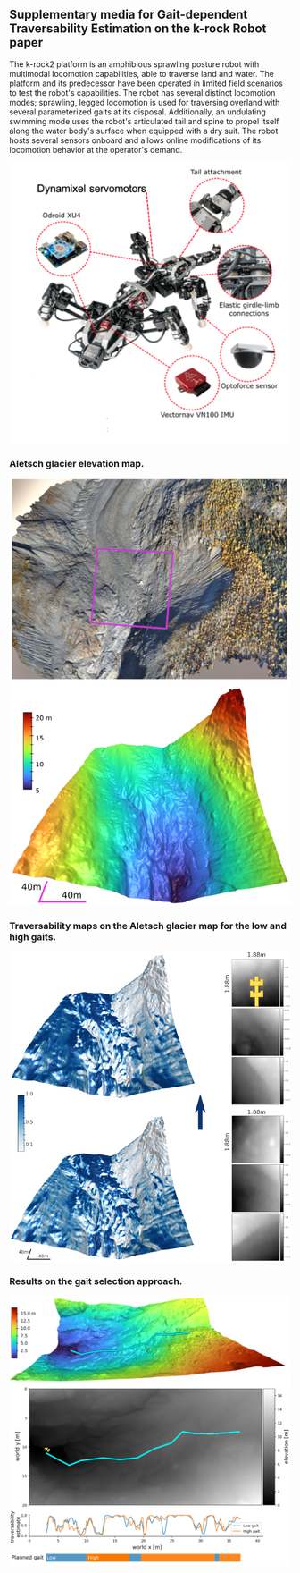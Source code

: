 ## Supplementary media for Gait-dependent Traversability Estimation on the k-rock Robot paper

The k-rock2 platform is an amphibious sprawling posture robot with multimodal locomotion capabilities, able to traverse land and water. The platform and its predecessor have been operated in limited field scenarios to test the robot's capabilities. The robot has several distinct locomotion modes; sprawling, legged locomotion is used for traversing overland with several parameterized gaits at its disposal. Additionally, an undulating swimming mode uses the robot's articulated tail and spine to propel itself along the water body's surface when equipped with a dry suit. The robot hosts several sensors onboard and allows online modifications of its locomotion behavior at the operator's demand.

![k-rock2](krock2.png)



### Aletsch glacier elevation map.

![aletsch](aletsch-sensefly-elevation.png)

### Traversability maps on the Aletsch glacier map for the low and high gaits. 

![traversability-maps-aletsch](aletsch-trav-gait-comparison.png)

### Results on the gait selection approach.

![gait-selectio-approach](gait_selection_scheme.png)

